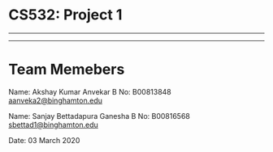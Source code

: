 # CS532: Project 1


-----------------------------------------------------------------------
-----------------------------------------------------------------------
# Team Memebers
                                    
                                   
Name: Akshay Kumar Anvekar
B No: B00813848
aanveka2@binghamton.edu



Name: Sanjay Bettadapura Ganesha
B No: B00816568
sbettad1@binghamton.edu

Date: 03 March 2020


